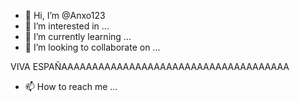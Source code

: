 - 👋 Hi, I’m @Anxo123
- 👀 I’m interested in ...
- 🌱 I’m currently learning ...
- 💞️ I’m looking to collaborate on ...



VIVA ESPAÑAAAAAAAAAAAAAAAAAAAAAAAAAAAAAAAAAAAAA
- 📫 How to reach me ...

<!---
Anxo123/Anxo123 is a ✨ special ✨ repository because its `README.md` (this file) appears on your GitHub profile.
You can click the Preview link to take a look at your changes.
--->
